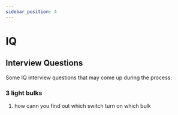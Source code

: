 ```yaml
---
sidebar_position: 4
---
```


# IQ

## Interview Questions

Some IQ interview questions that may come up during the process:

### 3 light bulks

1. how cann you find out which switch turn on which bulk
